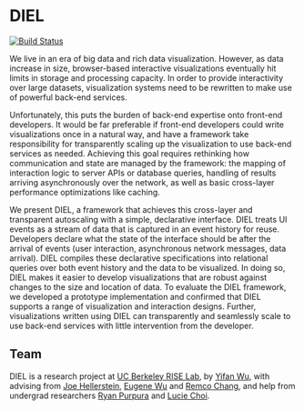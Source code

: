 # DIEL

[![Build Status](https://travis-ci.org/yifanwu/diel.svg?branch=master)](https://travis-ci.org/yifanwu/diel)

We live in an era of big data and rich data visualization. However, as data increase in size, browser-based interactive visualizations eventually hit limits in storage and processing capacity. In order to provide interactivity over large datasets, visualization systems need to be rewritten to make use of powerful back-end services.

Unfortunately, this puts the burden of back-end expertise onto front-end developers. It would be far preferable if front-end developers could write visualizations once in a natural way, and have a framework take responsibility for transparently scaling up the visualization to use back-end services as needed. Achieving this goal requires rethinking how communication and state are managed by the framework: the mapping of interaction logic to server APIs or database queries, handling of results arriving asynchronously over the network, as well as basic cross-layer performance optimizations like caching.

We present DIEL, a framework that achieves this cross-layer and transparent autoscaling with a simple, declarative interface. DIEL treats UI events as a stream of data that is captured in an event history for reuse. Developers declare what the state of the interface should be after the arrival of events (user interaction, asynchronous network messages, data arrival). DIEL compiles these declarative specifications into relational queries over both event history and the data to be visualized. In doing so, DIEL makes it easier to develop visualizations that are robust against changes to the size and location of data. To evaluate the DIEL framework, we developed a prototype implementation and confirmed that DIEL supports a range of visualization and interaction designs. Further, visualizations written using DIEL can transparently and seamlessly scale to use back-end services with little intervention from the developer.

## Team

DIEL is a research project at [UC Berkeley RISE Lab](https://rise.cs.berkeley.edu/), by [Yifan Wu](http://twitter.com/yifanwu), with advising from [Joe Hellerstein](http://twitter.com/joe_hellerstein), [Eugene Wu](http://twitter.com/sirrice) and [Remco Chang](http://www.cs.tufts.edu/~remco/), and help from undergrad researchers [Ryan Purpura](http://github.com/rmpurp) and [Lucie Choi](http://github.com/dkqntiqn).
